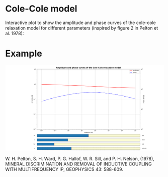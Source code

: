 # Cole-Cole model
Interactive plot to show the amplitude and phase curves of the cole-cole relaxation model for different parameters (inspired by figure 2 in Pelton et al. 1978):

# Example
![plot](https://github.com/Ohnoj/Geophysics/blob/main/ColeColeModel/ColeCole.png?raw=true)

W. H. Pelton, S. H. Ward, P. G. Hallof, W. R. Sill, and P. H. Nelson, (1978), MINERAL DISCRIMINATION AND REMOVAL OF INDUCTIVE COUPLING WITH MULTIFREQUENCY IP, GEOPHYSICS 43: 588-609. 
